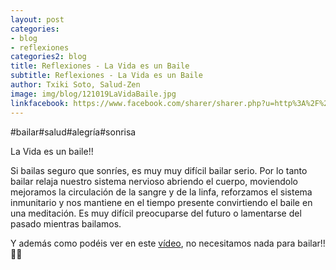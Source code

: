 ```yaml
---
layout: post
categories:
- blog
- reflexiones
categories2: blog
title: Reflexiones - La Vida es un Baile
subtitle: Reflexiones - La Vida es un Baile
author: Txiki Soto, Salud-Zen
image: img/blog/121019LaVidaBaile.jpg
linkfacebook: https://www.facebook.com/sharer/sharer.php?u=http%3A%2F%2Fwww.salud-zen.com%2Fblog%2Freflexiones%2F2019%2F10%2F12%2Freflexiones-la-vida-baile.html&amp;src=sdkpreparse
---
```


#bailar#salud#alegría#sonrisa

La Vida es un baile!!

Si bailas seguro que sonríes, es muy muy difícil bailar serio. Por lo tanto bailar relaja nuestro sistema nervioso abriendo el cuerpo, moviendolo mejoramos la circulación de la sangre y de la linfa, reforzamos el sistema inmunitario y nos mantiene en el tiempo presente convirtiendo el baile en una meditación. Es muy difícil preocuparse del futuro o lamentarse del pasado mientras bailamos.

Y además como podéis ver en este [vídeo][video], no necesitamos nada para bailar!! 🕺💃

[video]:https://www.facebook.com/masakakidsafricana/videos/426356367981173/

